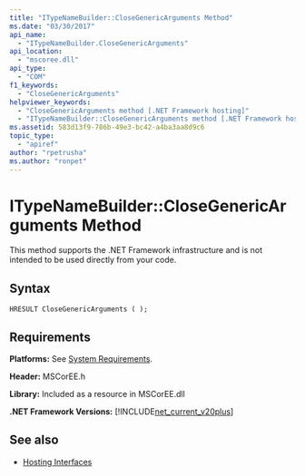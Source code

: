 ```yaml
---
title: "ITypeNameBuilder::CloseGenericArguments Method"
ms.date: "03/30/2017"
api_name: 
  - "ITypeNameBuilder.CloseGenericArguments"
api_location: 
  - "mscoree.dll"
api_type: 
  - "COM"
f1_keywords: 
  - "CloseGenericArguments"
helpviewer_keywords: 
  - "CloseGenericArguments method [.NET Framework hosting]"
  - "ITypeNameBuilder::CloseGenericArguments method [.NET Framework hosting]"
ms.assetid: 583d13f9-786b-49e3-bc42-a4ba3aa8d9c6
topic_type: 
  - "apiref"
author: "rpetrusha"
ms.author: "ronpet"
---
```

# ITypeNameBuilder::CloseGenericArguments Method
This method supports the .NET Framework infrastructure and is not intended to be used directly from your code.  
  
## Syntax  
  
```  
HRESULT CloseGenericArguments ( );  
```  
  
## Requirements  
 **Platforms:** See [System Requirements](../../../../docs/framework/get-started/system-requirements.md).  
  
 **Header:** MSCorEE.h  
  
 **Library:** Included as a resource in MSCorEE.dll  
  
 **.NET Framework Versions:** [!INCLUDE[net_current_v20plus](../../../../includes/net-current-v20plus-md.md)]  
  
## See also
- [Hosting Interfaces](../../../../docs/framework/unmanaged-api/hosting/hosting-interfaces.md)
